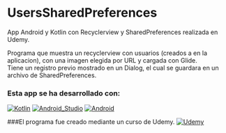 # UsersSharedPreferences
App Android y Kotlin con Recyclerview y SharedPreferences realizada en Udemy.

Programa que muestra un recyclerview con usuarios (creados a en la aplicacion), con una imagen elegida por URL y cargada con Glide.
</br>
Tiene un registro previo mostrado en un Dialog, el cual se guardara en un archivo de SharedPreferences.
</br>

### Esta app se ha desarrollado con:
[![Kotlin](https://img.shields.io/badge/Kotlin-0095D5?style=for-the-badge&logo=kotlin&logoColor=white&labelColor=101010)]()
[![Android_Studio](https://img.shields.io/badge/Android_Studio-3DDC84?style=for-the-badge&logo=android-studio&logoColor=white&labelColor=101010)]()
[![Android](https://img.shields.io/badge/Android-3DDC84?style=for-the-badge&logo=android&logoColor=white&labelColor=101010)]()

###El programa fue creado mediante un curso de Udemy.
[![Udemy](https://img.shields.io/badge/Curso_de_Android_11_con_Kotlin:_Intensivo_y_práctico_2021-EC5252?style=for-the-badge&logo=udemy&logoColor=white&labelColor=101010)](https://www.udemy.com/share/103UTI2@PW1jbF5dS10Kck9GOGJO/)

